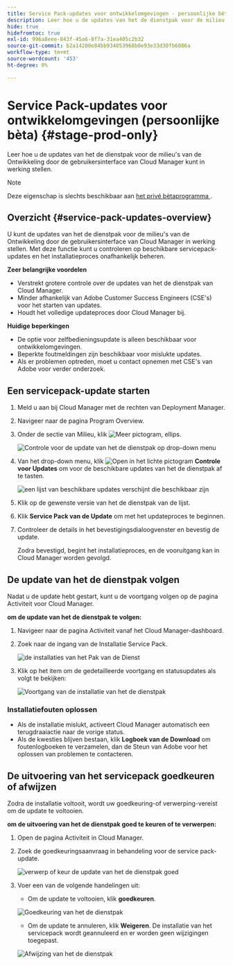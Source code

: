 ```yaml
---
title: Service Pack-updates voor ontwikkelomgevingen - persoonlijke bèta
description: Leer hoe u de updates van het de dienstpak voor de milieu's van de Ontwikkeling door de gebruikersinterface van Cloud Manager kunt in werking stellen.
hide: true
hidefromtoc: true
exl-id: 996a8eee-843f-45a6-8f7a-31ea405c2b32
source-git-commit: b2a14280e84bb934053968b0e93e33d30fb6086a
workflow-type: tm+mt
source-wordcount: '453'
ht-degree: 0%

---
```


# Service Pack-updates voor ontwikkelomgevingen (persoonlijke bèta) {#stage-prod-only}

Leer hoe u de updates van het de dienstpak voor de milieu&#39;s van de Ontwikkeling door de gebruikersinterface van Cloud Manager kunt in werking stellen.

>[!NOTE]
>
>Deze eigenschap is slechts beschikbaar aan [ het privé bètaprogramma ](/help/release-notes/current.md#beta-program).

## Overzicht {#service-pack-updates-overview}

U kunt de updates van het de dienstpak voor de milieu&#39;s van de Ontwikkeling door de gebruikersinterface van Cloud Manager in werking stellen. Met deze functie kunt u controleren op beschikbare servicepack-updates en het installatieproces onafhankelijk beheren.

**Zeer belangrijke voordelen**

* Verstrekt grotere controle over de updates van het de dienstpak van Cloud Manager.
* Minder afhankelijk van Adobe Customer Success Engineers (CSE&#39;s) voor het starten van updates.
* Houdt het volledige updateproces door Cloud Manager bij.

**Huidige beperkingen**

* De optie voor zelfbedieningsupdate is alleen beschikbaar voor ontwikkelomgevingen.
* Beperkte foutmeldingen zijn beschikbaar voor mislukte updates.
* Als er problemen optreden, moet u contact opnemen met CSE&#39;s van Adobe voor verder onderzoek.

## Een servicepack-update starten

1. Meld u aan bij Cloud Manager met de rechten van Deployment Manager.
1. Navigeer naar de pagina Program Overview.
1. Onder de sectie van Milieu, klik ![ Meer pictogram, ellips ](https://spectrum.adobe.com/static/icons/workflow_18/Smock_More_18_N.svg).

   ![ Controle voor de update van het de dienstpak op drop-down menu ](/help/using/assets/service-pack-check-for-updates.png)

1. Van het drop-down menu, klik ![ Open in het lichte pictogram ](https://spectrum.adobe.com/static/icons/workflow_18/Smock_OpenInLight_18_N.svg) **Controle voor Updates** om voor de beschikbare updates van het de dienstpak af te tasten.

   ![ een lijst van beschikbare updates verschijnt die ](/help/using/assets/service-pack-versions.png) beschikbaar zijn

1. Klik op de gewenste versie van het de dienstpak van de lijst.
1. Klik **Service Pack van de Update** om met het updateproces te beginnen.
1. Controleer de details in het bevestigingsdialoogvenster en bevestig de update.

   Zodra bevestigd, begint het installatieproces, en de vooruitgang kan in Cloud Manager worden gevolgd.

## De update van het de dienstpak volgen

Nadat u de update hebt gestart, kunt u de voortgang volgen op de pagina Activiteit voor Cloud Manager.

**om de update van het de dienstpak te volgen:**

1. Navigeer naar de pagina Activiteit vanaf het Cloud Manager-dashboard.
1. Zoek naar de ingang van de Installatie Service Pack.

   ![ de installaties van het Pak van de Dienst ](/help/using/assets/service-pack-installation.png)

1. Klik op het item om de gedetailleerde voortgang en statusupdates als volgt te bekijken:

   ![ Voortgang van de installatie van het de dienstpak ](/help/using/assets/service-pack-progression.png)

### Installatiefouten oplossen

* Als de installatie mislukt, activeert Cloud Manager automatisch een terugdraaiactie naar de vorige status.
* Als de kwesties blijven bestaan, klik **Logboek van de Download** om foutenlogboeken te verzamelen, dan de Steun van Adobe voor het oplossen van problemen te contacteren.

## De uitvoering van het servicepack goedkeuren of afwijzen

Zodra de installatie voltooit, wordt uw goedkeuring-of verwerping-vereist om de update te voltooien.

**om de uitvoering van het de dienstpak goed te keuren of te verwerpen:**

1. Open de pagina Activiteit in Cloud Manager.
1. Zoek de goedkeuringsaanvraag in behandeling voor de service pack-update.

   ![ verwerp of keur de update van het de dienstpak ](/help/using/assets/service-pack-reject-approve.png) goed

1. Voer een van de volgende handelingen uit:

   * Om de update te voltooien, klik **goedkeuren**.

   ![ Goedkeuring van het de dienstpak ](/help/using/assets/service-pack-approve.png)

   * Om de update te annuleren, klik **Weigeren**.
De installatie van het servicepack wordt geannuleerd en er worden geen wijzigingen toegepast.

   ![ Afwijzing van het de dienstpak ](/help/using/assets/service-pack-reject.png)
